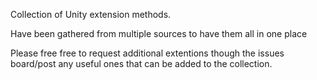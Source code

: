 Collection of Unity extension methods.

Have been gathered from multiple sources to have them all in one place

Please free free to request additional extentions though the issues board/post any useful ones that can be added to the collection.
